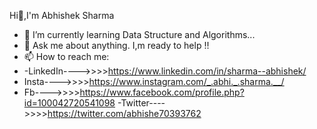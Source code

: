 Hi👋,I'm Abhishek Sharma

- 🌱 I’m currently learning Data Structure and Algorithms...
- 💬 Ask me about anything. I,m ready to help !!
- 📫 How to reach me:
- -LinkedIn---->>>>https://www.linkedin.com/in/sharma--abhishek/  
- Insta---->>>>https://www.instagram.com/_.abhi._.sharma.__/
- Fb---->>>>https://www.facebook.com/profile.php?id=100042720541098
-Twitter---->>>>https://twitter.com/abhishe70393762

